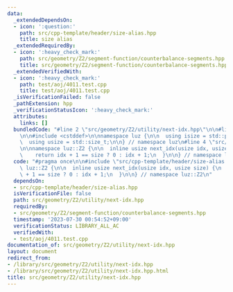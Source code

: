 ```yaml
---
data:
  _extendedDependsOn:
  - icon: ':question:'
    path: src/cpp-template/header/size-alias.hpp
    title: size alias
  _extendedRequiredBy:
  - icon: ':heavy_check_mark:'
    path: src/geometry/Z2/segment-function/counterbalance-segments.hpp
    title: src/geometry/Z2/segment-function/counterbalance-segments.hpp
  _extendedVerifiedWith:
  - icon: ':heavy_check_mark:'
    path: test/aoj/4011.test.cpp
    title: test/aoj/4011.test.cpp
  _isVerificationFailed: false
  _pathExtension: hpp
  _verificationStatusIcon: ':heavy_check_mark:'
  attributes:
    links: []
  bundledCode: "#line 2 \"src/geometry/Z2/utility/next-idx.hpp\"\n\n#line 2 \"src/cpp-template/header/size-alias.hpp\"\
    \n\n#include <cstddef>\n\nnamespace luz {\n\n  using isize = std::ptrdiff_t;\n\
    \  using usize = std::size_t;\n\n} // namespace luz\n#line 4 \"src/geometry/Z2/utility/next-idx.hpp\"\
    \n\nnamespace luz::Z2 {\n\n  inline usize next_idx(usize idx, usize size) {\n\
    \    return idx + 1 == size ? 0 : idx + 1;\n  }\n\n} // namespace luz::Z2\n"
  code: "#pragma once\n\n#include \"src/cpp-template/header/size-alias.hpp\"\n\nnamespace\
    \ luz::Z2 {\n\n  inline usize next_idx(usize idx, usize size) {\n    return idx\
    \ + 1 == size ? 0 : idx + 1;\n  }\n\n} // namespace luz::Z2\n"
  dependsOn:
  - src/cpp-template/header/size-alias.hpp
  isVerificationFile: false
  path: src/geometry/Z2/utility/next-idx.hpp
  requiredBy:
  - src/geometry/Z2/segment-function/counterbalance-segments.hpp
  timestamp: '2023-07-30 00:54:52+09:00'
  verificationStatus: LIBRARY_ALL_AC
  verifiedWith:
  - test/aoj/4011.test.cpp
documentation_of: src/geometry/Z2/utility/next-idx.hpp
layout: document
redirect_from:
- /library/src/geometry/Z2/utility/next-idx.hpp
- /library/src/geometry/Z2/utility/next-idx.hpp.html
title: src/geometry/Z2/utility/next-idx.hpp
---
```

